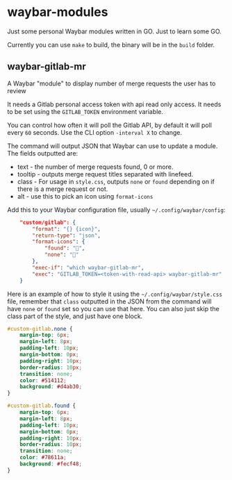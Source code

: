 # waybar-modules
Just some personal Waybar modules written in GO. Just to learn some GO.

Currently you can use `make` to build, the binary will be in the `build` folder.

## waybar-gitlab-mr
A Waybar "module" to display number of merge requests the user has to review

It needs a Gitlab personal access token with api read only access. It needs to be set using the `GITLAB_TOKEN` environment variable.

You can control how often it will poll the Gitlab API, by default it will poll every `60` seconds. Use the CLI option `-interval X` to change.

The command will output JSON that Waybar can use to update a module. The fields outputted are:

* text - the number of merge requests found, 0 or more.
* tooltip - outputs merge request titles separated with linefeed.
* class - For usage in `style.css`, outputs `none` or `found` depending on if there is a merge request or not.
* alt - use this to pick an icon using `format-icons`

Add this to your Waybar configuration file, usually `~/.config/waybar/config`:

```json
    "custom/gitlab": {
        "format": "{} {icon}",
        "return-type": "json",
        "format-icons": {
            "found": "",
            "none": ""
        },
        "exec-if": "which waybar-gitlab-mr",
        "exec": "GITLAB_TOKEN=<token-with-read-api> waybar-gitlab-mr"
    }
```

Here is an example of how to style it using the `~/.config/waybar/style.css` file, remember that `class` outputted in the JSON from the command will have `none` or `found` set so you can use that here. You can also just skip the class part of the style, and just have one block.

```css
#custom-gitlab.none {
    margin-top: 6px;
    margin-left: 8px;
    padding-left: 10px;
    margin-bottom: 0px;
    padding-right: 10px;
    border-radius: 10px;
    transition: none;
    color: #514112;
    background: #d4ab30;
}

#custom-gitlab.found {
    margin-top: 6px;
    margin-left: 8px;
    padding-left: 10px;
    margin-bottom: 0px;
    padding-right: 10px;
    border-radius: 10px;
    transition: none;
    color: #78611a;
    background: #fecf48;
}
```
